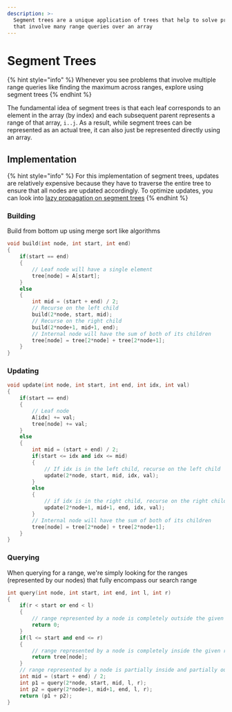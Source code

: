 ```yaml
---
description: >-
  Segment trees are a unique application of trees that help to solve problems
  that involve many range queries over an array
---
```


# Segment Trees

{% hint style="info" %}
Whenever you see problems that involve multiple range queries like finding the maximum across ranges, explore using segment trees
{% endhint %}

The fundamental idea of segment trees is that each leaf corresponds to an element in the array (by index) and each subsequent parent represents a range of that array, `i..j`. As a result, while segment trees can be represented as an actual tree, it can also just be represented directly using an array.

## Implementation

{% hint style="info" %}
For this implementation of segment trees, updates are relatively expensive because they have to traverse the entire tree to ensure that all nodes are updated accordingly. To optimize updates, you can look into [lazy propagation on segment trees](https://www.geeksforgeeks.org/lazy-propagation-in-segment-tree/)
{% endhint %}

### Building

Build from bottom up using merge sort like algorithms

```cpp
void build(int node, int start, int end)
{
    if(start == end)
    {
        // Leaf node will have a single element
        tree[node] = A[start];
    }
    else
    {
        int mid = (start + end) / 2;
        // Recurse on the left child
        build(2*node, start, mid);
        // Recurse on the right child
        build(2*node+1, mid+1, end);
        // Internal node will have the sum of both of its children
        tree[node] = tree[2*node] + tree[2*node+1];
    }
}
```

### Updating

```cpp
void update(int node, int start, int end, int idx, int val)
{
    if(start == end)
    {
        // Leaf node
        A[idx] += val;
        tree[node] += val;
    }
    else
    {
        int mid = (start + end) / 2;
        if(start <= idx and idx <= mid)
        {
            // If idx is in the left child, recurse on the left child
            update(2*node, start, mid, idx, val);
        }
        else
        {
            // if idx is in the right child, recurse on the right child
            update(2*node+1, mid+1, end, idx, val);
        }
        // Internal node will have the sum of both of its children
        tree[node] = tree[2*node] + tree[2*node+1];
    }
}
```

### Querying

When querying for a range, we're simply looking for the ranges (represented by our nodes) that fully encompass our search range

```cpp
int query(int node, int start, int end, int l, int r)
{
    if(r < start or end < l)
    {
        // range represented by a node is completely outside the given range
        return 0;
    }
    if(l <= start and end <= r)
    {
        // range represented by a node is completely inside the given range
        return tree[node];
    }
    // range represented by a node is partially inside and partially outside the given range
    int mid = (start + end) / 2;
    int p1 = query(2*node, start, mid, l, r);
    int p2 = query(2*node+1, mid+1, end, l, r);
    return (p1 + p2);
}
```
